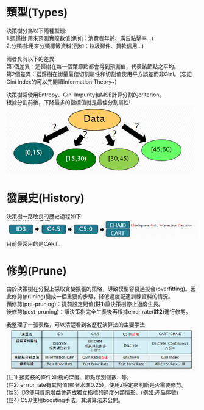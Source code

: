 # 類型(Types)
決策樹分為以下兩種型態:  
1.迴歸樹:用來預測實際數值(例如：消費者年齡、廣告點擊率…)  
2.分類樹:用來分類標籤資料(例如：垃圾郵件、貸款信用…)  
  
兩者具有以下的差異:  
第1個差異：迴歸樹在每一個葉節點都會得到預測值，代表該節點之平均。  
第2個差異：迴歸樹在衡量最佳切割屬性和切割值使用平方誤差而非Gini。(忘記Gini Index的可以先閱讀Information Theory~)  
 
決策樹常使用Entropy、Gini Impurity和MSE計算分割的criterion。  
根據分割前後，下降最多的指標值就是最佳分割屬性!  
![Image](https://github.com/EnasVen/Theory-Math/blob/main/Decision%20Tree/DecisionTree_Img03.png)  
  
# 發展史(History)
決策樹一路改良的歷史過程如下:  
![Image](https://github.com/EnasVen/Theory-Math/blob/main/Decision%20Tree/DecisionTree_Img01.png)  
目前最常用的是CART。  
  
# 修剪(Prune)  
由於決策樹在分裂上採取貪婪擴張的策略，導致模型容易過擬合(overfitting)。因此修剪(pruning)變成一個重要的步驟，降低過度配適訓練資料的情況。  
預修剪(pre-pruning)：提前設定閥值(**註1**)讓決策樹停止過度生長。  
後修剪(post-pruning)：讓決策樹完全生長後再根據error rate(**註2**)進行修剪。  
  
  
我整理了一張表格，可以清楚看到各歷程演算法的主要手法:  
![Image](https://github.com/EnasVen/Theory-Math/blob/main/Decision%20Tree/DecisionTree_Img02.png)  
(註1) 預剪枝的條件如:樹的深度、節點類別個數…等。  
(註2) errror rate有其閥值(顯著水準0.25)，使用z檢定來判斷是否需要修剪。  
(註3) ID3使用資訊增益會造成獨立指標的過度分類情形。(例如:產品序號)  
(註4) C5.0使用boosting手法，其演算法未公開。  
